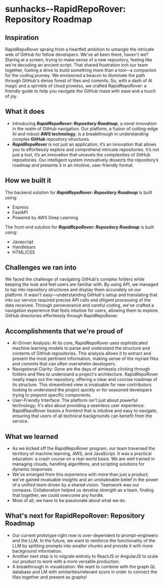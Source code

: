 # sunhacks--RapidRepoRover: Repository Roadmap

## Inspiration
RapidRepoRover sprang from a heartfelt ambition to untangle the intricate web of GitHub for fellow developers. We've all been there, haven't we? Staring at a screen, trying to make sense of a new repository, feeling like we're decoding an ancient script. That shared frustration knit our team together, fueling a drive to build something more than a tool—a companion for the coding journey. We envisioned a beacon to illuminate the path through GitHub's dense forest of files and commits. So, with a dash of AI magic and a sprinkle of cloud prowess, we crafted RapidRepoRover: a friendly guide to help you navigate the GitHub maze with ease and a touch of joy.

## What it does
- Introducing _**RapidRepoRover: Repository Roadmap**_, a novel innovation in the realm of GitHub navigation. Our platform, a fusion of cutting-edge AI and robust **AWS technology**, is a breakthrough in understanding complex **GitHub** repository structures.
- _**RapidRepoRover**_ is not just an application, it’s an innovation that allows you to effortlessly explore and comprehend intricate repositories. It’s not just a tool, it’s an innovation that unravels the complexities of GitHub repositories. Our intelligent system innovatively dissects the repository’s roadmap and presents it in an intuitive, user-friendly format.

## How we built it
The backend solution for _**RapidRepoRover: Repository Roadmap**_  is built using:
* Express
* FastAPI
* Powered by AWS Deep Learning

The front-end solution for  _**RapidRepoRover: Repository Roadmap**_ is built using:
* Javascript
* Handlebars
* HTML/CSS

## Challenges we ran into
We faced the challenge of navigating GitHub's complex folders while keeping the look and feel users are familiar with. By using API, we managed to tap into repository structures and display them accurately on our platform. It wasn't easy—understanding GitHub's setup and translating that into our service required precise API calls and diligent processing of the data received.  Through perseverance and careful coding, we've crafted a navigation experience that feels intuitive for users, allowing them to explore GitHub directories effortlessly through RapidRepoRover.

## Accomplishments that we're proud of
* AI-Driven Analysis: At its core, RapidRepoRover uses sophisticated machine learning models to parse and understand the structure and contents of GitHub repositories. This analysis allows it to extract and present the most pertinent information, making sense of the myriad files and commits that can often overwhelm developers.
* Navigational Clarity: Gone are the days of aimlessly clicking through folders and files to understand a project's architecture. RapidRepoRover neatly maps out the repository, offering a clear and concise roadmap of its structure. This streamlined view is invaluable for new contributors looking to understand the project quickly or for seasoned developers trying to pinpoint specific components.
* User-Friendly Interface: The platform isn't just about powerful technology; it's also about providing a seamless user experience. RapidRepoRover boasts a frontend that is intuitive and easy to navigate, ensuring that users of all technical backgrounds can benefit from the service.

## What we learned
* As we kicked off the RapidRepoRover program, our team traversed the territory of machine learning, AWS, and JavaScript. It was a practical education: a crash course on a real-world basis. We are well trained in managing clouds, handling algorithms, and scripting solutions for dynamic responses.
* We've emerged from this experience with more than just a product; we've gained invaluable insights and an unshakeable belief in the power of a unified team driven by a shared vision. Teamwork was our compass. Collaboration helped us develop strength as a team, finding that together, we could overcome any hurdle.
* Most of all, we have to be passionate about what we do.

## What's next for RapidRepoRover: Repository Roadmap
* Our current prototype right now is over-dependent to prompt-engineers and the LLM. In the future, we want to reinforce the functionality of the LLM by splitting prompts into smaller chunks and provide it with more background information.
* Another next step is to migrate entirely to ReactJS or AngularJS to scale our product to work with a more versatile production.
* A breakthrough in visualization: We want to combine with the graph QL database and LM with similarities/relevant score in order to connect the files together and present as graphs!
